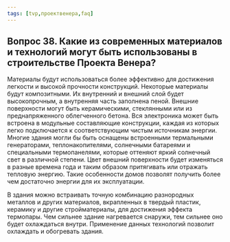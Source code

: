 ```yaml
---
tags: [tvp,проектвенера,faq]
---
```

## Вопрос 38. Какие из современных материалов и технологий могут быть использованы в строительстве Проекта Венера?

Материалы будут использоваться более эффективно для достижения легкости и высокой прочности конструкций. Некоторые материалы будут композитными. Их внутренний и внешний слой будет высокопрочным, а внутренняя часть заполнена пеной. Внешние поверхности могут быть керамическими, стеклянными или из преднапряженного облегченного бетона. Вся электроника может быть встроена в модульные составляющие конструкции, каждая из которых легко подключается к соответствующим чистым источникам энергии. Многие здания могли бы быть оснащены встроенными термальными генераторами, теплонакопителями, солнечными батареями и специальными термопанелями, которые оттеняют яркий солнечный свет в различной степени. Цвет внешний поверхности будет изменяться в разные времена года и таким образом притягивать или отражать тепловую энергию. Такие особенности домов позволят получить более чем достаточно энергии для их эксплуатации.

В здания можно встраивать точную комбинацию разнородных металлов и других материалов, вкрапленных в твердый пластик, керамику и другие стройматериалы, для достижения эффекта термопары. Чем сильнее здание нагревается снаружи, тем сильнее оно будет охлаждаться внутри. Применение данных технологий позволит охлаждать и обогревать здания.